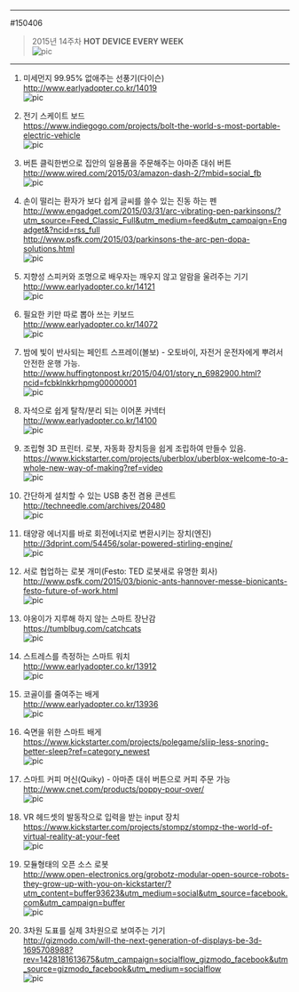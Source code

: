                                   
---                                        
#150406      
> 2015년 14주차 **HOT DEVICE EVERY WEEK**                     
![pic](../image/MAIN.png)                    
                                    
---                                        
  
  
1. 미세먼지 99.95% 없애주는 선풍기(다이슨)  
http://www.earlyadopter.co.kr/14019  
![pic](../image/150406/1.jpg)  
  
2. 전기 스케이트 보드  
https://www.indiegogo.com/projects/bolt-the-world-s-most-portable-electric-vehicle  
![pic](../image/150406/2.jpg)  
  
3. 버튼 클릭한번으로 집안의 일용품을 주문해주는 아마존 대쉬 버튼  
http://www.wired.com/2015/03/amazon-dash-2/?mbid=social_fb  
![pic](../image/150406/3.jpeg)  
  
4. 손이 떨리는 환자가 보다 쉽게 글씨를 쓸수 있는 진동 하는 펜  
http://www.engadget.com/2015/03/31/arc-vibrating-pen-parkinsons/?utm_source=Feed_Classic_Full&utm_medium=feed&utm_campaign=Engadget&?ncid=rss_full  
http://www.psfk.com/2015/03/parkinsons-the-arc-pen-dopa-solutions.html  
![pic](../image/150406/4.jpg)  
  
5. 지향성 스피커와 조명으로 배우자는 깨우지 않고 알람을 울려주는 기기  
http://www.earlyadopter.co.kr/14121  
![pic](../image/150406/5.jpg)  
  
6. 필요한 키만 따로 뽑아 쓰는 키보드  
http://www.earlyadopter.co.kr/14072  
![pic](../image/150406/6.jpg)  
  
7. 밤에 빛이 반사되는 페인트 스프레이(볼보) - 오토바이, 자전거 운전자에게 뿌려서 안전한 운행 가능.  
http://www.huffingtonpost.kr/2015/04/01/story_n_6982900.html?ncid=fcbklnkkrhpmg00000001  
![pic](../image/150406/7.jpg)  
  
8. 자석으로 쉽게 탈착/분리 되는 이어폰 커넥터  
http://www.earlyadopter.co.kr/14100  
![pic](../image/150406/8.jpg)  
  
9. 조립형 3D 프린터. 로봇, 자동화 장치등을 쉽게 조립하여 만들수 있음.  
https://www.kickstarter.com/projects/uberblox/uberblox-welcome-to-a-whole-new-way-of-making?ref=video  
![pic](../image/150406/9.png)  
  
10. 간단하게 설치할 수 있는 USB 충전 겸용 콘센트  
http://techneedle.com/archives/20480  
![pic](../image/150406/10.png)  
  
11. 태양광 에너지를 바로 회전에너지로 변환시키는 장치(엔진)  
http://3dprint.com/54456/solar-powered-stirling-engine/  
![pic](../image/150406/11.jpg)  
  
12. 서로 협업하는 로봇 개미(Festo: TED 로봇새로 유명한 회사)  
http://www.psfk.com/2015/03/bionic-ants-hannover-messe-bionicants-festo-future-of-work.html  
![pic](../image/150406/12.jpg)  
  
13. 야옹이가 지루해 하지 않는 스마트 장난감  
https://tumblbug.com/catchcats  
![pic](../image/150406/13.png)  
  
14. 스트레스를 측정하는 스마트 워치  
http://www.earlyadopter.co.kr/13912  
![pic](../image/150406/14.png)  
  
15. 코골이를 줄여주는 배게  
http://www.earlyadopter.co.kr/13936  
![pic](../image/150406/15.jpg)  
  
16. 숙면을 위한 스마트 배게  
https://www.kickstarter.com/projects/polegame/sliip-less-snoring-better-sleep?ref=category_newest  
![pic](../image/150406/16.jpg)  
  
17. 스마트 커피 머신(Quiky) - 아마존 대쉬 버튼으로 커피 주문 가능  
http://www.cnet.com/products/poppy-pour-over/  
![pic](../image/150406/17.png)  
  
18. VR 헤드셋의 발동작으로 입력을 받는 input 장치  
https://www.kickstarter.com/projects/stompz/stompz-the-world-of-virtual-reality-at-your-feet  
![pic](../image/150406/18.jpg)  
  
19. 모듈형태의 오픈 소스 로봇  
http://www.open-electronics.org/grobotz-modular-open-source-robots-they-grow-up-with-you-on-kickstarter/?utm_content=buffer93623&utm_medium=social&utm_source=facebook.com&utm_campaign=buffer  
![pic](../image/150406/19.jpg)  
  
20. 3차원 도표를 실제 3차원으로 보여주는 기기  
http://gizmodo.com/will-the-next-generation-of-displays-be-3d-1695708988?rev=1428181613675&utm_campaign=socialflow_gizmodo_facebook&utm_source=gizmodo_facebook&utm_medium=socialflow  
![pic](../image/150406/20.jpg)  
  
  
